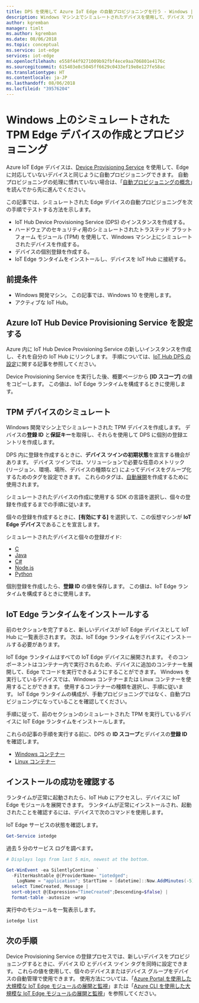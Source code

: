 ```yaml
---
title: DPS を使用して Azure IoT Edge の自動プロビジョニングを行う - Windows | Microsoft Docs
description: Windows マシン上でシミュレートされたデバイスを使用して、デバイス プロビジョニング サービスで Azure IoT Edge の自動デバイス プロビジョニングをテストします
author: kgremban
manager: timlt
ms.author: kgremban
ms.date: 08/06/2018
ms.topic: conceptual
ms.service: iot-edge
services: iot-edge
ms.openlocfilehash: e558f44f9271009b92fbf4ece9aa706801e4176c
ms.sourcegitcommit: 615403e8c5045ff6629c0433ef19e8e127fe58ac
ms.translationtype: HT
ms.contentlocale: ja-JP
ms.lasthandoff: 08/06/2018
ms.locfileid: "39576204"
---
```

# <a name="create-and-provision-a-simulated-tpm-edge-device-on-windows"></a>Windows 上のシミュレートされた TPM Edge デバイスの作成とプロビジョニング

Azure IoT Edge デバイスは、[Device Provisioning Service](../iot-dps/index.yml) を使用して、Edge に対応していないデバイスと同じように自動プロビジョニングできます。 自動プロビジョニングの処理に慣れていない場合は、「[自動プロビジョニングの概念](../iot-dps/concepts-auto-provisioning.md)」を読んでから先に進んでください。 

この記事では、シミュレートされた Edge デバイスの自動プロビジョニングを次の手順でテストする方法を示します。 

* IoT Hub Device Provisioning Service (DPS) のインスタンスを作成する。
* ハードウェアのセキュリティ用のシミュレートされたトラステッド プラットフォーム モジュール (TPM) を使用して、Windows マシン上にシミュレートされたデバイスを作成する。
* デバイスの個別登録を作成する。
* IoT Edge ランタイムをインストールし、デバイスを IoT Hub に接続する。

## <a name="prerequisites"></a>前提条件

* Windows 開発マシン。 この記事では、Windows 10 を使用します。 
* アクティブな IoT Hub。 

## <a name="set-up-the-iot-hub-device-provisioning-service"></a>Azure IoT Hub Device Provisioning Service を設定する

Azure 内に IoT Hub Device Provisioning Service の新しいインスタンスを作成し、それを自分の IoT Hub にリンクします。 手順については、[IoT Hub DPS の設定](../iot-dps/quick-setup-auto-provision.md)に関する記事を参照してください。

Device Provisioning Service を実行した後、概要ページから **[ID スコープ]** の値をコピーします。 この値は、IoT Edge ランタイムを構成するときに使用します。 

## <a name="simulate-a-tpm-device"></a>TPM デバイスのシミュレート

Windows 開発マシン上でシミュレートされた TPM デバイスを作成します。 デバイスの**登録 ID** と**保証キー**を取得し、それらを使用して DPS に個別の登録エントリを作成します。 

DPS 内に登録を作成するときに、**デバイス ツインの初期状態**を宣言する機会があります。 デバイス ツインでは、ソリューションで必要な任意のメトリック (リージョン、環境、場所、デバイスの種類など) によってデバイスをグループ化するためのタグを設定できます。 これらのタグは、[自動展開](how-to-deploy-monitor.md)を作成するために使用されます。 

シミュレートされたデバイスの作成に使用する SDK の言語を選択し、個々の登録を作成するまでの手順に従います。 

個々の登録を作成するときに、**[有効にする]** を選択して、この仮想マシンが **IoT Edge デバイス**であることを宣言します。

シミュレートされたデバイスと個々の登録ガイド: 
* [C](../iot-dps/quick-create-simulated-device.md)
* [Java](../iot-dps/quick-create-simulated-device-tpm-java.md)
* [C#](../iot-dps/quick-create-simulated-device-tpm-csharp.md)
* [Node.js](../iot-dps/quick-create-simulated-device-tpm-node.md)
* [Python](../iot-dps/quick-create-simulated-device-tpm-python.md)

個別登録を作成したら、**登録 ID** の値を保存します。 この値は、IoT Edge ランタイムを構成するときに使用します。 

## <a name="install-the-iot-edge-runtime"></a>IoT Edge ランタイムをインストールする

前のセクションを完了すると、新しいデバイスが IoT Edge デバイスとして IoT Hub に一覧表示されます。 次は、IoT Edge ランタイムをデバイスにインストールする必要があります。 

IoT Edge ランタイムはすべての IoT Edge デバイスに展開されます。 そのコンポーネントはコンテナー内で実行されるため、デバイスに追加のコンテナーを展開して、Edge でコードを実行できるようにすることができます。 Windows を実行しているデバイスでは、Windows コンテナーまたは Linux コンテナーを使用することができます。 使用するコンテナーの種類を選択し、手順に従います。 IoT Edge ランタイムの構成が、手動プロビジョニングではなく、自動プロビジョニングになっていることを確認してください。 

手順に従って、前のセクションのシミュレートされた TPM を実行しているデバイスに IoT Edge ランタイムをインストールします。 

これらの記事の手順を実行する前に、DPS の **ID スコープ**とデバイスの**登録 ID** を確認します。 

* [Windows コンテナー](how-to-install-iot-edge-windows-with-windows.md)
* [Linux コンテナー](how-to-install-iot-edge-windows-with-linux.md)

## <a name="verify-successful-installation"></a>インストールの成功を確認する

ランタイムが正常に起動されたら、IoT Hub にアクセスし、デバイスに IoT Edge モジュールを展開できます。 ランタイムが正常にインストールされ、起動されたことを確認するには、デバイスで次のコマンドを使用します。  

IoT Edge サービスの状態を確認します。

```powershell
Get-Service iotedge
```

過去 5 分のサービス ログを調べます。

```powershell
# Displays logs from last 5 min, newest at the bottom.

Get-WinEvent -ea SilentlyContinue `
  -FilterHashtable @{ProviderName= "iotedged";
    LogName = "application"; StartTime = [datetime]::Now.AddMinutes(-5)} |
  select TimeCreated, Message |
  sort-object @{Expression="TimeCreated";Descending=$false} |
  format-table -autosize -wrap
```

実行中のモジュールを一覧表示します。

```powershell
iotedge list
```

## <a name="next-steps"></a>次の手順

Device Provisioning Service の登録プロセスでは、新しいデバイスをプロビジョニングするときに、デバイス ID とデバイス ツイン タグを同時に設定できます。 これらの値を使用して、個々のデバイスまたはデバイス グループをデバイスの自動管理で使用できます。 使用方法については、「[Azure Portal を使用した大規模な IoT Edge モジュールの展開と監視](how-to-deploy-monitor.md)」または「[Azure CLI を使用した大規模な IoT Edge モジュールの展開と監視](how-to-deploy-monitor-cli.md)」を参照してください。
